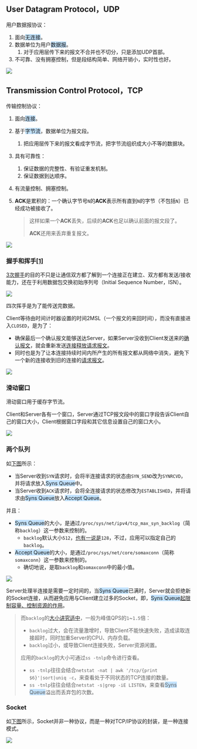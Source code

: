 ## User Datagram Protocol，UDP

用户数据报协议：

1. 面向<span style=background:#c2e2ff>无连接</span>。
2. 数据单位为用户<span style=background:#c2e2ff>数据报</span>。
   1. 对于应用层传下来的报文不合并也不切分，只是添加UDP首部。
3. 不可靠、没有拥塞控制，但是段结构简单、网络开销小，实时性也好。

![](../images/4/udp_datagram_header_and_pseudo_header.jpg)



## Transmission Control Protocol，TCP

传输控制协议：

1. 面向<span style=background:#c2e2ff>连接</span>。

2. 基于<span style=background:#c2e2ff>字节流</span>，数据单位为报文段。

   1. 把应用层传下来的报文看成字节流，把字节流组织成大小不等的数据块。

3. 具有可靠性：

   1. 保证数据的完整性、有验证重发机制。
   2. 保证数据到达顺序。

4. 有流量控制、拥塞控制。

5. **ACK**是累积的：一个确认字节号`N`的**ACK**表示所有直到`N`的字节（不包括`N`）已经成功被接收了。

   > 这样如果一个**ACK**丢失，后续的**ACK**也足以确认前面的报文段了。
   >
   > **ACK**还用来丢弃重复报文。

![](../images/4/tcp_segment_header_format.png)

### 握手和挥手[[1]](https://segmentfault.com/a/1190000039165592)

[3次握手](https://zhuanlan.zhihu.com/p/53374516)的目的不只是让通信双方都了解到一个连接正在建立、双方都有发送/接收能力，还在于利用数据包交换初始序列号（Initial Sequence Number，ISN）。

![](../images/4/3_handshake.png)

四次挥手是为了能传送完数据。

Client等待由时间计时器设置的时间2MSL（一个报文的来回时间），而没有直接进入`CLOSED`，是为了：

- 确保最后一个确认报文能够送达Server，如果Server没收到Client发送来的<u>确认报文</u>，就会重新发送<u>连接释放请求报文</u>。
- 同时也是为了让本连接持续时间内所产生的所有报文都从网络中消失，避免下一个新的连接收到旧的连接的<u>请求报文</u>。

![](../images/4/4_wave.png)

### 滑动窗口

滑动窗口用于缓存字节流。

Client和Server各有一个窗口，Server通过TCP报文段中的窗口字段告诉Client自己的窗口大小，Client根据窗口字段和其它信息设置自己的窗口大小。

![](../images/4/tcp_sliding_window.jpg)

### 两个队列

如[下图](https://zhuanlan.zhihu.com/p/57869001)所示：

- 当Server收到`SYN`请求时，会将半连接请求的状态由`SYN_SEND`改为`SYNRCVD`，并将请求放入<span style=background:#c2e2ff>Syns Queue</span>中。
- 当Server收到`ACK`请求时，会将全连接请求的状态修改为`ESTABLISHED`，并将请求由<span style=background:#c2e2ff>Syns Queue</span>放入<span style=background:#c2e2ff>Accept Queue</span>。

并且：

- <span style=background:#c2e2ff>Syns Queue</span>的大小，是通过`/proc/sys/net/ipv4/tcp_max_syn_backlog`（简称`backlog`）这一参数来控制的。
  - `backlog`默认大小`512`，[也有一说是](https://juejin.cn/post/7071528892053323813)`128`，不过，应用可以指定自己的`backlog`。
- <span style=background:#c2e2ff>Accept Queue</span>的大小，是通过`/proc/sys/net/core/somaxconn`（简称`somaxconn`）这一参数来控制的。
  - 确切地说，是取`backlog`和`somaxconn`中的最小值。

![](../images/4/tcp_queue.jpg)

Server处理半连接是需要一定时间的，当<span style=background:#c2e2ff>Syns Queue</span>已满时，Server就会拒绝新的Socket连接，从而避免应用与Client建立过多的Socket，即，<span style=background:#c2e2ff>Syns Queue</span>[起限制容量、控制资源的作用](https://www.cnblogs.com/qq3511107946/articles/12820031.html)。

> 而`backlog`的[大小讲究适中](https://juejin.cn/post/6844903949221232647)，一般为峰值QPS的`1`~`1.5`倍：
>
> - `backlog`过大，会在流量激增时，导致Client不能快速失败，造成读取连接超时，同时加重Server的CPU、内存负载。
> - `backlog`过小，或导致Client连接失败，Server资源闲置。
>
> 应用的`backlog`的大小可通过`ss -tnlp`命令进行查看。
>
> - `ss -tnlp`往往会结合`netstat -nat | awk '/tcp/{print $6}'|sort|uniq -c`，来查看处于不同状态的TCP连接的数量。
> - `ss -tnlp`往往会结合`netstat -s|grep -iE LISTEN`，来查看<span style=background:#c2e2ff>Syns Queue</span>溢出而丢弃包的次数。

### Socket

如[下图](https://blog.csdn.net/sinat_33924041/article/details/83828559)所示，Socket并非一种协议，而是一种对TCP/IP协议的封装，是一种连接模式。

![](../images/4/socket_communication_model.png)

